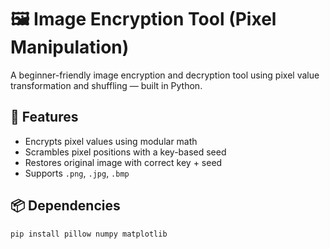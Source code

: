 # 🖼️ Image Encryption Tool (Pixel Manipulation)

A beginner-friendly image encryption and decryption tool using pixel value transformation and shuffling — built in Python.

## 🔐 Features

- Encrypts pixel values using modular math
- Scrambles pixel positions with a key-based seed
- Restores original image with correct key + seed
- Supports `.png`, `.jpg`, `.bmp`

## 📦 Dependencies

```bash
pip install pillow numpy matplotlib

